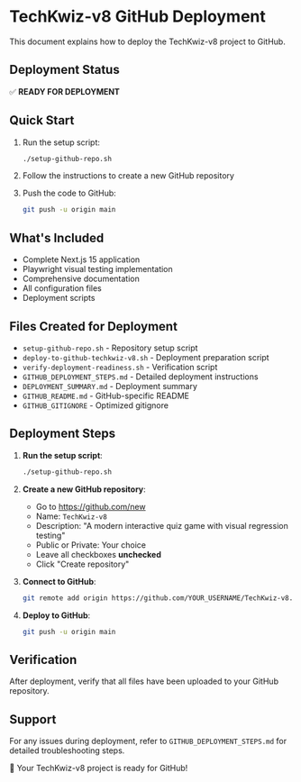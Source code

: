 # TechKwiz-v8 GitHub Deployment

This document explains how to deploy the TechKwiz-v8 project to GitHub.

## Deployment Status
✅ **READY FOR DEPLOYMENT**

## Quick Start

1. Run the setup script:
   ```bash
   ./setup-github-repo.sh
   ```

2. Follow the instructions to create a new GitHub repository

3. Push the code to GitHub:
   ```bash
   git push -u origin main
   ```

## What's Included

- Complete Next.js 15 application
- Playwright visual testing implementation
- Comprehensive documentation
- All configuration files
- Deployment scripts

## Files Created for Deployment

- `setup-github-repo.sh` - Repository setup script
- `deploy-to-github-techkwiz-v8.sh` - Deployment preparation script
- `verify-deployment-readiness.sh` - Verification script
- `GITHUB_DEPLOYMENT_STEPS.md` - Detailed deployment instructions
- `DEPLOYMENT_SUMMARY.md` - Deployment summary
- `GITHUB_README.md` - GitHub-specific README
- `GITHUB_GITIGNORE` - Optimized gitignore

## Deployment Steps

1. **Run the setup script**:
   ```bash
   ./setup-github-repo.sh
   ```

2. **Create a new GitHub repository**:
   - Go to https://github.com/new
   - Name: `TechKwiz-v8`
   - Description: "A modern interactive quiz game with visual regression testing"
   - Public or Private: Your choice
   - Leave all checkboxes **unchecked**
   - Click "Create repository"

3. **Connect to GitHub**:
   ```bash
   git remote add origin https://github.com/YOUR_USERNAME/TechKwiz-v8.git
   ```

4. **Deploy to GitHub**:
   ```bash
   git push -u origin main
   ```

## Verification

After deployment, verify that all files have been uploaded to your GitHub repository.

## Support

For any issues during deployment, refer to `GITHUB_DEPLOYMENT_STEPS.md` for detailed troubleshooting steps.

🎉 Your TechKwiz-v8 project is ready for GitHub!